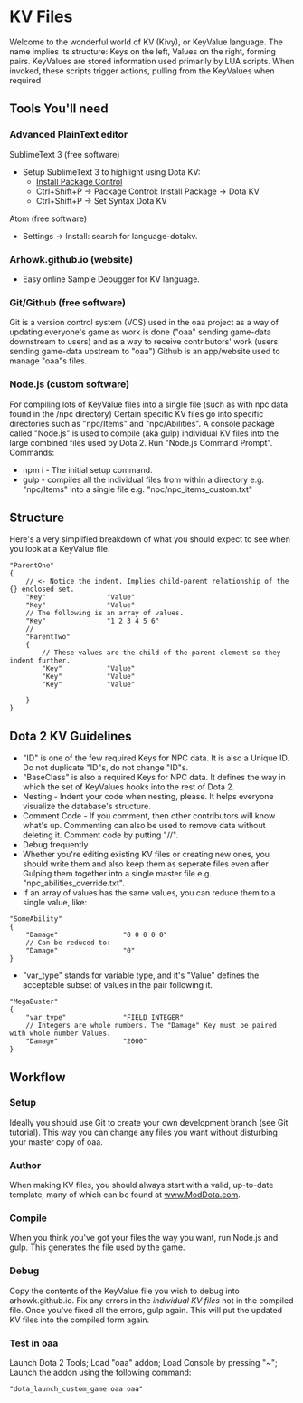 # KV Files
Welcome to the wonderful world of KV (Kivy), or KeyValue language. The name implies its structure: Keys on the left, Values on the right, forming pairs. KeyValues are stored information used primarily by LUA scripts. When invoked, these scripts trigger actions, pulling from the KeyValues when required
## Tools You'll need

### Advanced PlainText editor

SublimeText 3 (free software)
- Setup SublimeText 3 to highlight using Dota KV:
  - [Install Package Control](https://packagecontrol.io/installation)
  - Ctrl+Shift+P -> Package Control: Install Package -> Dota KV
  - Ctrl+Shift+P -> Set Syntax Dota KV

Atom (free software) 
- Settings -> Install: search for language-dotakv.

### Arhowk.github.io (website)
- Easy online Sample Debugger for KV language.

### Git/Github (free software)
Git is a version control system (VCS) used in the oaa project as a way of updating everyone's game as work is done ("oaa" sending game-data downstream to users) and as a way to receive contributors' work (users sending game-data upstream to "oaa")
Github is an app/website used to manage "oaa"s files.

### Node.js (custom software)
For compiling lots of KeyValue files into a single file (such as with npc data found in the /npc directory)
Certain specific KV files go into specific directories such as "npc/Items" and "npc/Abilities". A console package called "Node.js" is used to compile (aka gulp) individual KV files into the large combined files used by Dota 2. Run "Node.js Command Prompt".
Commands:
- npm i - The initial setup command.
- gulp - compiles all the individual files from within a directory e.g. "npc/Items" into a single file e.g. "npc/npc_items_custom.txt"

## Structure
Here's a very simplified breakdown of what you should expect to see when you look at a KeyValue file.
```
"ParentOne"
{
	// <- Notice the indent. Implies child-parent relationship of the {} enclosed set.
	"Key"				"Value"
	"Key"				"Value"
	// The following is an array of values.
	"Key"				"1 2 3 4 5 6"
	// 
	"ParentTwo"
	{
		// These values are the child of the parent element so they indent further.
		"Key"			"Value"
		"Key"			"Value"
		"Key"			"Value"

	}
}
```

## Dota 2 KV Guidelines
- "ID" is one of the few required Keys for NPC data. It is also a Unique ID. Do not duplicate "ID"s, do not change "ID"s.
- "BaseClass" is also a required Keys for NPC data. It defines the way in which the set of KeyValues hooks into the rest of Dota 2.
- Nesting - Indent your code when nesting, please. It helps everyone visualize the database's structure.
- Comment Code - If you comment, then other contributors will know what's up. Commenting can also be used to remove data without deleting it. Comment code by putting "//".
- Debug frequently
- Whether you're editing existing KV files or creating new ones, you should write them and also keep them as seperate files even after Gulping them together into a single master file e.g. "npc_abilities_override.txt". 
- If an array of values has the same values, you can reduce them to a single value, like:
```
"SomeAbility"
{
	"Damage"				"0 0 0 0 0"
	// Can be reduced to:
	"Damage"				"0"
}
```
- "var_type" stands for variable type, and it's "Value" defines the acceptable subset of values in the pair following it.
```
"MegaBuster"
{
	"var_type"				"FIELD_INTEGER"
	// Integers are whole numbers. The "Damage" Key must be paired with whole number Values.
	"Damage"				"2000"
}
```

## Workflow

### Setup
Ideally you should use Git to create your own development branch (see Git tutorial). This way you can change any files you want without disturbing your master copy of oaa.

### Author
When making KV files, you should always start with a valid, up-to-date template, many of which can be found at www.ModDota.com. 

### Compile
When you think you've got your files the way you want, run Node.js and gulp. This generates the file used by the game.

### Debug
Copy the contents of the KeyValue file you wish to debug into arhowk.github.io. Fix any errors in the *individual KV files* not in the compiled file. Once you've fixed all the errors, gulp again. This will put the updated KV files into the compiled form again.

### Test in oaa
Launch Dota 2 Tools; Load "oaa" addon; Load Console by pressing "~"; Launch the addon using the following command:
```
"dota_launch_custom_game oaa oaa"
```
